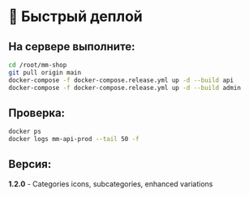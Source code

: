 # 🚀 Быстрый деплой

## На сервере выполните:

```bash
cd /root/mm-shop
git pull origin main
docker-compose -f docker-compose.release.yml up -d --build api
docker-compose -f docker-compose.release.yml up -d --build admin
```

## Проверка:

```bash
docker ps
docker logs mm-api-prod --tail 50 -f
```

## Версия:

**1.2.0** - Categories icons, subcategories, enhanced variations

